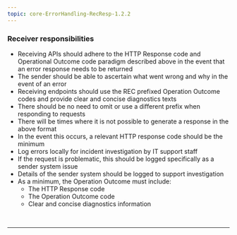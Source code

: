```yaml
---
topic: core-ErrorHandling-RecResp-1.2.2
---
```


### Receiver responsibilities

- Receiving APIs should adhere to the HTTP Response code and Operational Outcome code paradigm described above in the event that an error response needs to be returned
- The sender should be able to ascertain what went wrong and why in the event of an error
- Receiving endpoints should use the REC prefixed Operation Outcome codes and provide clear and concise diagnostics texts
- There should be no need to omit or use a different prefix when responding to requests
- There will be times where it is not possible to generate a response in the above format
- In the event this occurs, a relevant HTTP response code should be the minimum
- Log errors locally for incident investigation by IT support staff
- If the request is problematic, this should be logged specifically as a sender system issue
- Details of the sender system should be logged to support investigation
- As a minimum, the Operation Outcome must include:
	- The HTTP Response code
	- The Operation Outcome code
	- Clear and concise diagnostics information

<br>
<hr>